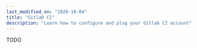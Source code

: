 ```yaml
---
last_modified_on: "2020-10-04"
title: "Gitlab CI"
description: "Learn how to configure and plug your Gitlab CI account"
---
```


TODO



